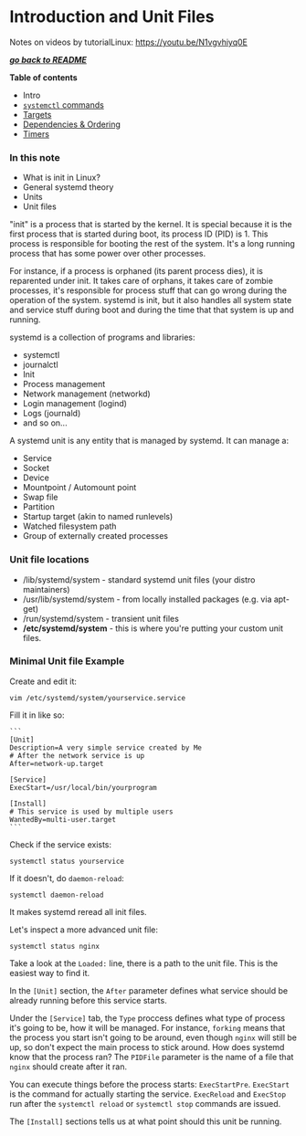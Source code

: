 # Introduction and Unit Files

Notes on videos by tutorialLinux: https://youtu.be/N1vgvhiyq0E

[***go back to README***](../README.md)

**Table of contents**
- Intro
- [`systemctl` commands](./02-systemctl.md)
- [Targets](./03-targets.md)
- [Dependencies & Ordering](./04-dependencies.md)
- [Timers](./05-timers.md)

### In this note

- What is init in Linux?
- General systemd theory
- Units
- Unit files

"init" is a process that is started by the kernel. It is special because it is
the first process that is started during boot, its process ID (PID) is 1. This
process is responsible for booting the rest of the system. It's a long running
process that has some power over other processes. 

For instance, if a process is orphaned (its parent process dies), it is
reparented under init. It takes care of orphans, it takes care of zombie
processes, it's responsible for process stuff that can go wrong during the
operation of the system. systemd is init, but it also handles all system state
and service stuff during boot and during the time that that system is up and
running. 

systemd is a collection of programs and libraries:

- systemctl
- journalctl
- Init
- Process management
- Network management (networkd)
- Login management (logind)
- Logs (journald)
- and so on...

A systemd unit is any entity that is managed by systemd. It can manage a:

- Service
- Socket
- Device
- Mountpoint / Automount point
- Swap file
- Partition
- Startup target (akin to named runlevels)
- Watched filesystem path
- Group of externally created processes

### Unit file locations

- /lib/systemd/system - standard systemd unit files (your distro maintainers)
- /usr/lib/systemd/system - from locally installed packages (e.g. via apt-get)
- /run/systemd/system - transient unit files
- **/etc/systemd/system** - this is where you're putting your custom unit files.

### Minimal Unit file Example 

Create and edit it:

    vim /etc/systemd/system/yourservice.service

Fill it in like so:

    ```
    [Unit]
    Description=A very simple service created by Me
    # After the network service is up
    After=network-up.target

    [Service]
    ExecStart=/usr/local/bin/yourprogram

    [Install]
    # This service is used by multiple users
    WantedBy=multi-user.target
    ```

Check if the service exists:

    systemctl status yourservice

If it doesn't, do `daemon-reload`:

    systemctl daemon-reload

It makes systemd reread all init files.

Let's inspect a more advanced unit file:

    systemctl status nginx

Take a look at the `Loaded:` line, there is a path to the unit file. This is the
easiest way to find it.

In the `[Unit]` section, the `After` parameter defines what service should be
already running before this service starts.

Under the `[Service]` tab, the `Type` proccess defines what type of process it's
going to be, how it will be managed. For instance, `forking` means that the
process you start isn't going to be around, even though `nginx` will still be
up, so don't expect the main process to stick around. How does systemd know that
the process ran? The `PIDFile` parameter is the name of a file that `nginx`
should create after it ran. 

You can execute things before the process starts: `ExecStartPre`. `ExecStart` is
the command for actually starting the service. `ExecReload` and `ExecStop` run
after the `systemctl reload` or `systemctl stop` commands are issued. 

The `[Install]` sections tells us at what point should this unit be running.
